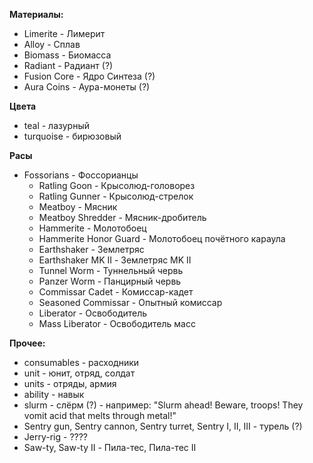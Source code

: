 **Материалы:**
* Limerite - Лимерит
* Alloy - Сплав
* Biomass - Биомасса
* Radiant - Радиант (?)
* Fusion Core - Ядро Синтеза (?)
* Aura Coins - Аура-монеты (?)

**Цвета**
* teal - лазурный
* turquoise - бирюзовый

**Расы**
* Fossorians - Фоссорианцы
    * Ratling Goon - Крысолюд-головорез
    * Ratling Gunner - Крысолюд-стрелок
    * Meatboy - Мясник
    * Meatboy Shredder - Мясник-дробитель
    * Hammerite - Молотобоец
    * Hammerite Honor Guard - Молотобоец почётного караула
    * Earthshaker - Землетряс
    * Earthshaker MK II - Землетряс MK II
    * Tunnel Worm - Туннельный червь
    * Panzer Worm - Панцирный червь
    * Commissar Cadet - Комиссар-кадет
    * Seasoned Commissar - Опытный комиссар
    * Liberator - Освободитель
    * Mass Liberator - Освободитель масс

**Прочее:**
* consumables - расходники
* unit - юнит, отряд, солдат
* units - отряды, армия
* ability - навык
* slurm - слёрм (?) - например: "Slurm ahead! Beware, troops! They vomit acid that melts through metal!"
* Sentry gun, Sentry cannon, Sentry turret, Sentry I, II, III - турель (?)
* Jerry-rig - ????
* Saw-ty, Saw-ty II - Пила-тес, Пила-тес II